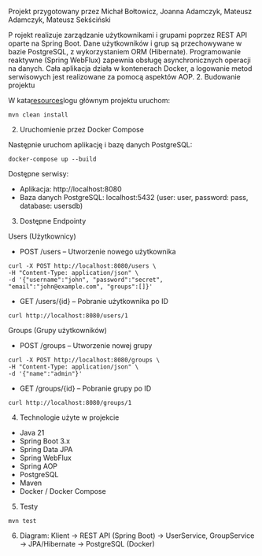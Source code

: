Projekt przygotowany przez Michał Bołtowicz, Joanna Adamczyk, Mateusz Adamczyk, Mateusz Sekściński

P rojekt realizuje zarządzanie użytkownikami i grupami poprzez REST API oparte na Spring Boot. Dane użytkowników i grup są przechowywane w bazie PostgreSQL, z wykorzystaniem ORM (Hibernate). Programowanie reaktywne (Spring WebFlux) zapewnia obsługę asynchronicznych operacji na danych. Cała aplikacja działa w kontenerach Docker, a logowanie metod serwisowych jest realizowane za pomocą aspektów AOP.
2. Budowanie projektu

W kata[resources](src/main/resources)logu głównym projektu uruchom:

```
mvn clean install
```

2. Uruchomienie przez Docker Compose

Następnie uruchom aplikację i bazę danych PostgreSQL:

```
docker-compose up --build
```

Dostępne serwisy:
- Aplikacja: http://localhost:8080
- Baza danych PostgreSQL: localhost:5432 (user: user, password: pass, database: usersdb)

3. Dostępne Endpointy

Users (Użytkownicy)
- POST /users – Utworzenie nowego użytkownika

```
curl -X POST http://localhost:8080/users \
-H "Content-Type: application/json" \
-d '{"username":"john", "password":"secret", "email":"john@example.com", "groups":[]}'
```

- GET /users/{id} – Pobranie użytkownika po ID

```
curl http://localhost:8080/users/1
```

Groups (Grupy użytkowników)
- POST /groups – Utworzenie nowej grupy

```
curl -X POST http://localhost:8080/groups \
-H "Content-Type: application/json" \
-d '{"name":"admin"}'
```

- GET /groups/{id} – Pobranie grupy po ID

```
curl http://localhost:8080/groups/1
```

4. Technologie użyte w projekcie

- Java 21
- Spring Boot 3.x
- Spring Data JPA
- Spring WebFlux
- Spring AOP
- PostgreSQL
- Maven
- Docker / Docker Compose

5. Testy
```
mvn test
```

6. Diagram:
   Klient -> REST API (Spring Boot)
   -> UserService, GroupService
   -> JPA/Hibernate
   -> PostgreSQL (Docker)